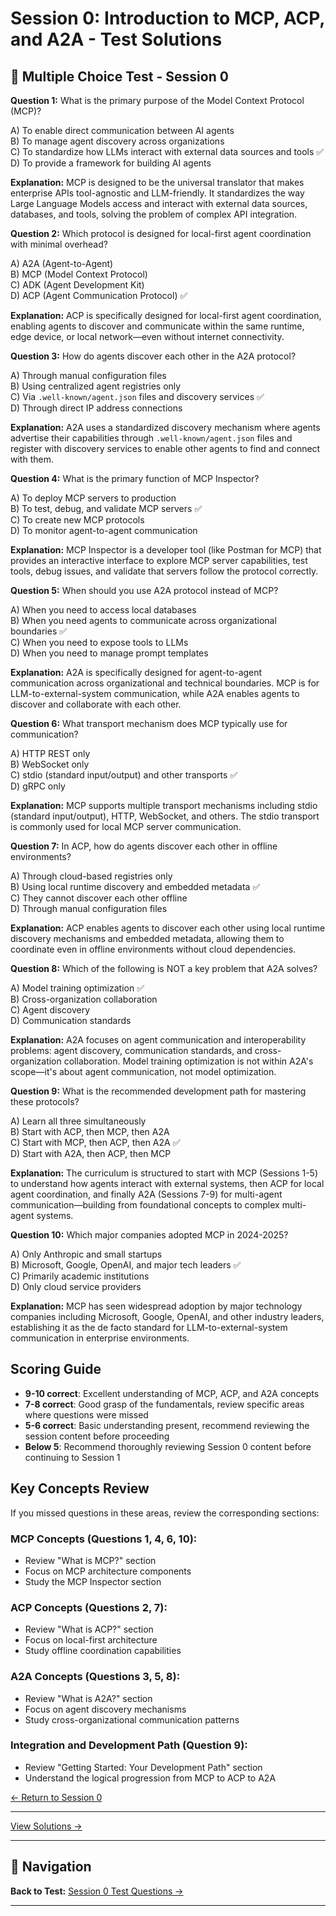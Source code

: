 # Session 0: Introduction to MCP, ACP, and A2A - Test Solutions


## 📝 Multiple Choice Test - Session 0

**Question 1:** What is the primary purpose of the Model Context Protocol (MCP)?  

A) To enable direct communication between AI agents  
B) To manage agent discovery across organizations  
C) To standardize how LLMs interact with external data sources and tools ✅  
D) To provide a framework for building AI agents  

**Explanation:** MCP is designed to be the universal translator that makes enterprise APIs tool-agnostic and LLM-friendly. It standardizes the way Large Language Models access and interact with external data sources, databases, and tools, solving the problem of complex API integration.

**Question 2:** Which protocol is designed for local-first agent coordination with minimal overhead?  

A) A2A (Agent-to-Agent)  
B) MCP (Model Context Protocol)  
C) ADK (Agent Development Kit)  
D) ACP (Agent Communication Protocol) ✅  

**Explanation:** ACP is specifically designed for local-first agent coordination, enabling agents to discover and communicate within the same runtime, edge device, or local network—even without internet connectivity.

**Question 3:** How do agents discover each other in the A2A protocol?  

A) Through manual configuration files  
B) Using centralized agent registries only  
C) Via `.well-known/agent.json` files and discovery services ✅  
D) Through direct IP address connections  

**Explanation:** A2A uses a standardized discovery mechanism where agents advertise their capabilities through `.well-known/agent.json` files and register with discovery services to enable other agents to find and connect with them.

**Question 4:** What is the primary function of MCP Inspector?  

A) To deploy MCP servers to production  
B) To test, debug, and validate MCP servers ✅  
C) To create new MCP protocols  
D) To monitor agent-to-agent communication  

**Explanation:** MCP Inspector is a developer tool (like Postman for MCP) that provides an interactive interface to explore MCP server capabilities, test tools, debug issues, and validate that servers follow the protocol correctly.

**Question 5:** When should you use A2A protocol instead of MCP?  

A) When you need to access local databases  
B) When you need agents to communicate across organizational boundaries ✅  
C) When you need to expose tools to LLMs  
D) When you need to manage prompt templates  

**Explanation:** A2A is specifically designed for agent-to-agent communication across organizational and technical boundaries. MCP is for LLM-to-external-system communication, while A2A enables agents to discover and collaborate with each other.

**Question 6:** What transport mechanism does MCP typically use for communication?  

A) HTTP REST only  
B) WebSocket only  
C) stdio (standard input/output) and other transports ✅  
D) gRPC only  

**Explanation:** MCP supports multiple transport mechanisms including stdio (standard input/output), HTTP, WebSocket, and others. The stdio transport is commonly used for local MCP server communication.

**Question 7:** In ACP, how do agents discover each other in offline environments?  

A) Through cloud-based registries only  
B) Using local runtime discovery and embedded metadata ✅  
C) They cannot discover each other offline  
D) Through manual configuration files  

**Explanation:** ACP enables agents to discover each other using local runtime discovery mechanisms and embedded metadata, allowing them to coordinate even in offline environments without cloud dependencies.

**Question 8:** Which of the following is NOT a key problem that A2A solves?  

A) Model training optimization ✅  
B) Cross-organization collaboration  
C) Agent discovery  
D) Communication standards  

**Explanation:** A2A focuses on agent communication and interoperability problems: agent discovery, communication standards, and cross-organization collaboration. Model training optimization is not within A2A's scope—it's about agent communication, not model optimization.

**Question 9:** What is the recommended development path for mastering these protocols?  

A) Learn all three simultaneously  
B) Start with ACP, then MCP, then A2A  
C) Start with MCP, then ACP, then A2A ✅  
D) Start with A2A, then ACP, then MCP  

**Explanation:** The curriculum is structured to start with MCP (Sessions 1-5) to understand how agents interact with external systems, then ACP for local agent coordination, and finally A2A (Sessions 7-9) for multi-agent communication—building from foundational concepts to complex multi-agent systems.

**Question 10:** Which major companies adopted MCP in 2024-2025?  

A) Only Anthropic and small startups  
B) Microsoft, Google, OpenAI, and major tech leaders ✅  
C) Primarily academic institutions  
D) Only cloud service providers  

**Explanation:** MCP has seen widespread adoption by major technology companies including Microsoft, Google, OpenAI, and other industry leaders, establishing it as the de facto standard for LLM-to-external-system communication in enterprise environments.

## Scoring Guide

- **9-10 correct**: Excellent understanding of MCP, ACP, and A2A concepts  
- **7-8 correct**: Good grasp of the fundamentals, review specific areas where questions were missed  
- **5-6 correct**: Basic understanding present, recommend reviewing the session content before proceeding  
- **Below 5**: Recommend thoroughly reviewing Session 0 content before continuing to Session 1  

## Key Concepts Review

If you missed questions in these areas, review the corresponding sections:

### MCP Concepts (Questions 1, 4, 6, 10):  
- Review "What is MCP?" section  
- Focus on MCP architecture components  
- Study the MCP Inspector section  

### ACP Concepts (Questions 2, 7):  
- Review "What is ACP?" section  
- Focus on local-first architecture  
- Study offline coordination capabilities  

### A2A Concepts (Questions 3, 5, 8):  
- Review "What is A2A?" section  
- Focus on agent discovery mechanisms  
- Study cross-organizational communication patterns  

### Integration and Development Path (Question 9):  
- Review "Getting Started: Your Development Path" section  
- Understand the logical progression from MCP to ACP to A2A  

[← Return to Session 0](Session0_Introduction_to_MCP_ACP_A2A.md)

---


[View Solutions →](Session0_Test_Solutions.md)

---

## 🧭 Navigation

**Back to Test:** [Session 0 Test Questions →](Session0_Introduction_to_MCP_ACP_A2A.md#multiple-choice-test)

---
